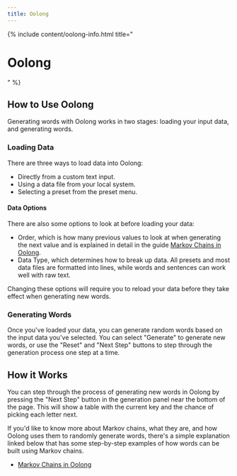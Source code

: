 ```yaml
---
title: Oolong
---
```


{% include content/oolong-info.html title="<h1>Oolong</h1>" %}

## How to Use Oolong

Generating words with Oolong works in two stages: loading your input data, and generating words.

### Loading Data

There are three ways to load data into Oolong:

- Directly from a custom text input.
- Using a data file from your local system.
- Selecting a preset from the preset menu.

#### Data Options

There are also some options to look at before loading your data:

- Order, which is how many previous values to look at when generating the next value and is explained in detail in the guide [Markov Chains in Oolong](/info/oolong/markov-chains).
- Data Type, which determines how to break up data. All presets and most data files are formatted into lines, while words and sentences can work well with raw text.

Changing these options will require you to reload your data before they take effect when generating new words.

### Generating Words

Once you've loaded your data, you can generate random words based on the input data you've selected. You can select "Generate" to generate new words, or use the "Reset" and "Next Step" buttons to step through the generation process one step at a time.

## How it Works

You can step through the process of generating new words in Oolong by pressing the "Next Step" button in the generation panel near the bottom of the page. This will show a table with the current key and the chance of picking each letter next.

If you'd like to know more about Markov chains, what they are, and how Oolong uses them to randomly generate words, there's a simple explanation linked below that has some step-by-step examples of how words can be built using Markov chains.

- [Markov Chains in Oolong](/info/oolong/markov-chains)
